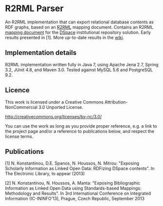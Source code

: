 # R2RML Parser

An R2RML implementation that can export relational database contents as RDF graphs, based on an [R2RML](http://www.w3.org/TR/r2rml/) mapping document. Contains an R2RML [mapping document](https://github.com/nkons/r2rml-parser/blob/master/dspace/dspace-mapping.rdf) for the [DSpace](http://www.dspace.org/) institutional repository solution. Early results presented in [1]. More up-to-date results in the [wiki](https://github.com/nkons/r2rml-parser/wiki).

## Implementation details

R2RML implementation written fully in Java 7, using Apache Jena 2.7, Spring 3.2, JUnit 4.8, and Maven 3.0. Tested against MySQL 5.6 and PostgreSQL 9.2.

## Licence

This work is licensed under a Creative Commons Attribution-NonCommercial 3.0 Unported License.

http://creativecommons.org/licenses/by-nc/3.0/

You can use the work as long as you provide proper reference, e.g. a link to the project page and/or a reference to publications below, and respect the license terms.

## Publications

[1] N. Konstantinou, D.E. Spanos, N. Houssos, N. Mitrou: "Exposing Scholarly Information as Linked Open Data: RDFizing DSpace contents". In The Electronic Library, to appear (2013)

[2] N. Konstantinou, N. Houssos, A. Manta: "Exposing Bibliographic Information as Linked Open Data using Standards-based Mappings: Methodology and Results". In 3rd International Conference on Integrated Information (IC-ININFO’13), Prague, Czech Republic, September 2013